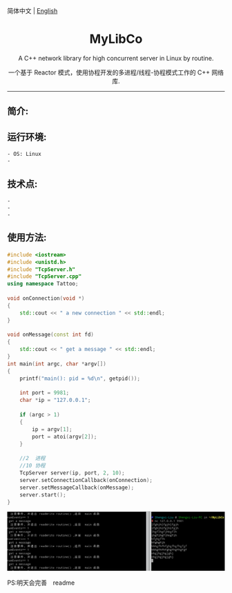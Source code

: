 
简体中文 | [English](./README.zh-English.md) 

<h1 align="center"> MyLibCo </h1>

<div align="center">


A C++ network library for high concurrent server in Linux by routine.

一个基于 Reactor 模式，使用协程开发的多进程/线程-协程模式工作的 C++ 网络库.

</div>

-----

## 简介:



## 运行环境:
    - OS: Linux
    - 

## 技术点:
    - 
    - 
    - 

## 使用方法:

```cpp
#include <iostream>
#include <unistd.h>
#include "TcpServer.h"
#include "TcpServer.cpp"
using namespace Tattoo;

void onConnection(void *)
{
	std::cout << " a new connection " << std::endl;
}

void onMessage(const int fd)
{
	std::cout << " get a message " << std::endl;
}
int main(int argc, char *argv[])
{
	printf("main(): pid = %d\n", getpid());
	
    int port = 9981;
	char *ip = "127.0.0.1";
	
	if (argc > 1)
	{
		ip = argv[1];
		port = atoi(argv[2]);
	}

	//2  进程　
	//10 协程
	TcpServer server(ip, port, 2, 10);
	server.setConnectionCallback(onConnection);
	server.setMessageCallback(onMessage);
	server.start();
}
```
![运行结果](https://github.com/liushengxi13689209566/MyLibCo/blob/master/image/frist.png)

PS:明天会完善　readme


